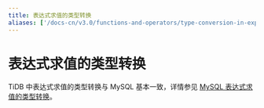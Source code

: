 ```yaml
---
title: 表达式求值的类型转换
aliases: ['/docs-cn/v3.0/functions-and-operators/type-conversion-in-expression-evaluation/','/docs-cn/v3.0/reference/sql/functions-and-operators/type-conversion/','/docs-cn/sql/type-conversion-in-expression-evaluation/']
---
```


# 表达式求值的类型转换

TiDB 中表达式求值的类型转换与 MySQL 基本一致，详情参见 [MySQL 表达式求值的类型转换](https://dev.mysql.com/doc/refman/5.7/en/type-conversion.html)。
